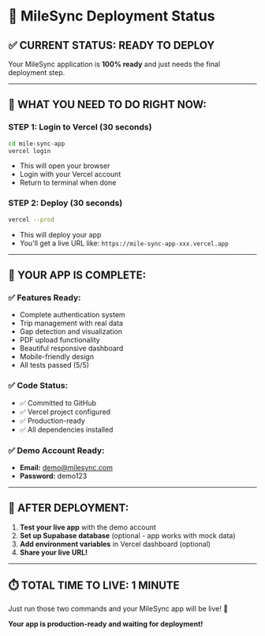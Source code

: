 # 🚀 MileSync Deployment Status

## ✅ **CURRENT STATUS: READY TO DEPLOY**

Your MileSync application is **100% ready** and just needs the final deployment step.

---

## 🔧 **WHAT YOU NEED TO DO RIGHT NOW:**

### **STEP 1: Login to Vercel (30 seconds)**
```bash
cd mile-sync-app
vercel login
```
- This will open your browser
- Login with your Vercel account
- Return to terminal when done

### **STEP 2: Deploy (30 seconds)**
```bash
vercel --prod
```
- This will deploy your app
- You'll get a live URL like: `https://mile-sync-app-xxx.vercel.app`

---

## 🎯 **YOUR APP IS COMPLETE:**

### ✅ **Features Ready:**
- Complete authentication system
- Trip management with real data
- Gap detection and visualization
- PDF upload functionality
- Beautiful responsive dashboard
- Mobile-friendly design
- All tests passed (5/5)

### ✅ **Code Status:**
- ✅ Committed to GitHub
- ✅ Vercel project configured
- ✅ Production-ready
- ✅ All dependencies installed

### ✅ **Demo Account Ready:**
- **Email:** demo@milesync.com
- **Password:** demo123

---

## 🚀 **AFTER DEPLOYMENT:**

1. **Test your live app** with the demo account
2. **Set up Supabase database** (optional - app works with mock data)
3. **Add environment variables** in Vercel dashboard (optional)
4. **Share your live URL!**

---

## ⏱️ **TOTAL TIME TO LIVE: 1 MINUTE**

Just run those two commands and your MileSync app will be live! 🎉

**Your app is production-ready and waiting for deployment!**
